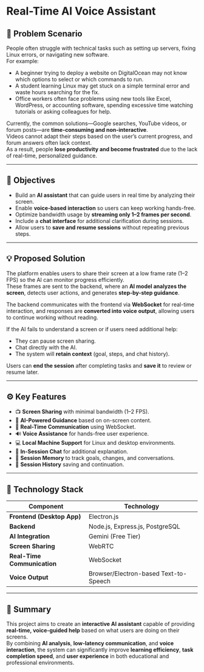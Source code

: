 # Real-Time AI Voice Assistant

## 🧩 Problem Scenario

People often struggle with technical tasks such as setting up servers, fixing Linux errors, or navigating new software.  
For example:
- A beginner trying to deploy a website on DigitalOcean may not know which options to select or which commands to run.  
- A student learning Linux may get stuck on a simple terminal error and waste hours searching for the fix.  
- Office workers often face problems using new tools like Excel, WordPress, or accounting software, spending excessive time watching tutorials or asking colleagues for help.

Currently, the common solutions—Google searches, YouTube videos, or forum posts—are **time-consuming and non-interactive**.  
Videos cannot adapt their steps based on the user’s current progress, and forum answers often lack context.  
As a result, people **lose productivity and become frustrated** due to the lack of real-time, personalized guidance.

---

## 🎯 Objectives

- Build an **AI assistant** that can guide users in real time by analyzing their screen.  
- Enable **voice-based interaction** so users can keep working hands-free.  
- Optimize bandwidth usage by **streaming only 1–2 frames per second**.  
- Include a **chat interface** for additional clarification during sessions.  
- Allow users to **save and resume sessions** without repeating previous steps.

---

## 💡 Proposed Solution

The platform enables users to share their screen at a low frame rate (1–2 FPS) so the AI can monitor progress efficiently.  
These frames are sent to the backend, where an **AI model analyzes the screen**, detects user actions, and generates **step-by-step guidance**.

The backend communicates with the frontend via **WebSocket** for real-time interaction, and responses are **converted into voice output**, allowing users to continue working without reading.

If the AI fails to understand a screen or if users need additional help:
- They can pause screen sharing.
- Chat directly with the AI.
- The system will **retain context** (goal, steps, and chat history).

Users can **end the session** after completing tasks and **save it** to review or resume later.

---

## ⚙️ Key Features

- 📺 **Screen Sharing** with minimal bandwidth (1–2 FPS).  
- 🤖 **AI-Powered Guidance** based on on-screen content.  
- 🔄 **Real-Time Communication** using WebSocket.  
- 🔊 **Voice Assistance** for hands-free user experience.  
- 💻 **Local Machine Support** for Linux and desktop environments.  
- 💬 **In-Session Chat** for additional explanation.  
- 🧠 **Session Memory** to track goals, changes, and conversations.  
- 📂 **Session History** saving and continuation.

---

## 🧠 Technology Stack

| Component | Technology |
|------------|-------------|
| **Frontend (Desktop App)** | Electron.js |
| **Backend** | Node.js, Express.js, PostgreSQL |
| **AI Integration** | Gemini (Free Tier) |
| **Screen Sharing** | WebRTC |
| **Real-Time Communication** | WebSocket |
| **Voice Output** | Browser/Electron-based Text-to-Speech |

---

## 🚀 Summary

This project aims to create an **interactive AI assistant** capable of providing **real-time, voice-guided help** based on what users are doing on their screens.  
By combining **AI analysis**, **low-latency communication**, and **voice interaction**, the system can significantly improve **learning efficiency**, **task completion speed**, and **user experience** in both educational and professional environments.
